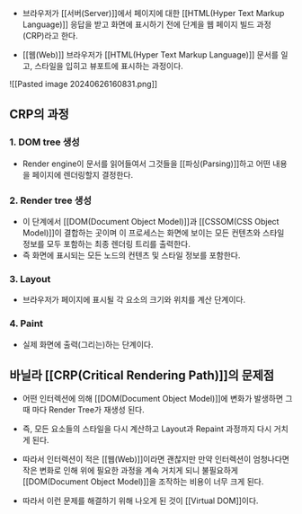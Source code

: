 - 브라우저가 [[서버(Server)]]에서 페이지에 대한 [[HTML(Hyper Text Markup Language)]] 응답을 받고 화면에 표시하기 전에 단계을 웹 페이지 빌드 과정(CRP)라고 한다.

- [[웹(Web)]] 브라우저가 [[HTML(Hyper Text Markup Language)]] 문서를 일고, 스타일을 입히고 뷰포트에 표시하는 과정이다.


![[Pasted image 20240626160831.png]]


## CRP의 과정

### 1. DOM tree 생성

- Render engine이 문서를 읽어들여서 그것들을 [[파싱(Parsing)]]하고 어떤 내용을 페이지에 렌더링할지 결정한다.

### 2. Render tree 생성

- 이 단계에서 [[DOM(Document Object Model)]]과 [[CSSOM(CSS Object Model)]]이 결합하는 곳이며 이 프로세스는 화면에 보이는 모든 컨텐츠와 스타일 정보를 모두 포함하는 최종 렌더링 트리를 출력한다.
- 즉 화면에 표시되는 모든 노드의 컨텐츠 및 스타일 정보를 포함한다.

### 3. Layout

- 브라우저가 페이지에 표시될 각 요소의 크기와 위치를 계산 단계이다.

### 4. Paint

- 실제 화면에 출력(그리는)하는 단계이다.


## 바닐라 [[CRP(Critical Rendering Path)]]의 문제점

- 어떤 인터렉션에 의해 [[DOM(Document Object Model)]]에 변화가 발생하면 그 때 마다 Render Tree가 재생성 된다.
- 즉, 모든 요소들의 스타일을 다시 계산하고 Layout과 Repaint 과정까지 다시 거치게 된다.

- 따라서 인터렉션이 적은 [[웹(Web)]]이라면 괜찮지만 만약 인터렉션이 엄청나다면 작은 변화로 인해 위에 필요한 과정을 계속 거치게 되니 불필요하게 [[DOM(Document Object Model)]]을 조작하는 비용이 너무 크게 된다.

- 따라서 이런 문제를 해결하기 위해 나오게 된 것이 [[Virtual DOM]]이다.